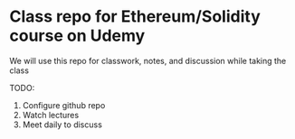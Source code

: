# Class repo for Ethereum/Solidity course on Udemy
We will use this repo for classwork, notes, and discussion while taking the class

TODO:
1. Configure github repo
2. Watch lectures
3. Meet daily to discuss
